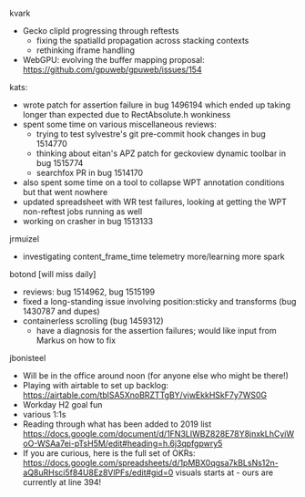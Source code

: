 kvark
  * Gecko clipId progressing through reftests
    * fixing the spatialId propagation across stacking contexts
    * rethinking iframe handling
  * WebGPU: evolving the buffer mapping proposal: https://github.com/gpuweb/gpuweb/issues/154

kats:
  * wrote patch for assertion failure in bug 1496194 which ended up taking longer than expected due to RectAbsolute.h wonkiness
  * spent some time on various miscellaneous reviews:
    * trying to test sylvestre's git pre-commit hook changes in bug 1514770
    * thinking about eitan's APZ patch for geckoview dynamic toolbar in bug 1515774
    * searchfox PR in bug 1514170
  * also spent some time on a tool to collapse WPT annotation conditions but that went nowhere
  * updated spreadsheet with WR test failures, looking at getting the WPT non-reftest jobs running as well
  * working on crasher in bug 1513133

jrmuizel
  * investigating content_frame_time telemetry more/learning more spark

botond [will miss daily]
  * reviews: bug 1514962, bug 1515199 
  * fixed a long-standing issue involving position:sticky and transforms (bug 1430787 and dupes) 
  * containerless scrolling (bug 1459312) 
    * have a diagnosis for the assertion failures; would like input from Markus on how to fix

jbonisteel
  * Will be in the office around noon (for anyone else who might be there!)
  * Playing with airtable to set up backlog: https://airtable.com/tblSA5XnoBRZTTgBY/viwEkkHSkF7y7WS0G
  * Workday H2 goal fun
  * various 1:1s
  * Reading through what has been added to 2019 list  https://docs.google.com/document/d/1FN3LIWBZ828E78Y8jnxkLhCyiWoO-WSAa7ei-pTsH5M/edit#heading=h.6j3qpfgpwry5
  * If you are curious, here is the full set of OKRs: https://docs.google.com/spreadsheets/d/1pMBX0qgsa7kBLsNs12n-aQ8uRHsci5f84U8Ez8VlPFs/edit#gid=0 visuals starts at - ours are currently at line 394!
